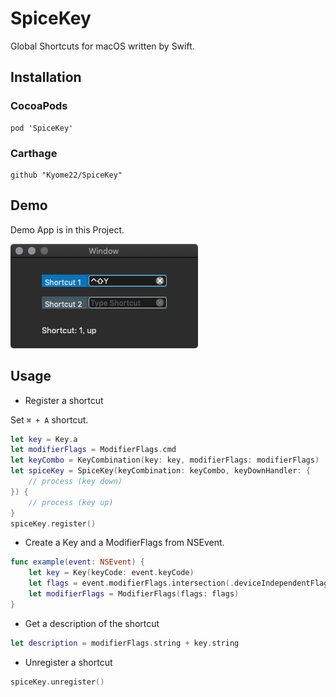 # SpiceKey
Global Shortcuts for macOS written by Swift.

## Installation

### CocoaPods
```
pod 'SpiceKey'
```

### Carthage
```
github "Kyome22/SpiceKey"
```

## Demo
Demo App is in this Project.

![image](https://github.com/Kyome22/SpiceKey/blob/master/images/DemoApp.png)


## Usage

- Register a shortcut

Set `⌘ + A` shortcut.

```swift
let key = Key.a
let modifierFlags = ModifierFlags.cmd
let keyCombo = KeyCombination(key: key, modifierFlags: modifierFlags)
let spiceKey = SpiceKey(keyCombination: keyCombo, keyDownHandler: {
    // process (key down)
}) {
    // process (key up)
}
spiceKey.register()
```

- Create a Key and a ModifierFlags from NSEvent.

```swift
func example(event: NSEvent) {
    let key = Key(keyCode: event.keyCode)
    let flags = event.modifierFlags.intersection(.deviceIndependentFlagsMask)
    let modifierFlags = ModifierFlags(flags: flags)
}
```

- Get a description of the shortcut

```swift
let description = modifierFlags.string + key.string
```

- Unregister a shortcut

```swift
spiceKey.unregister()
```

